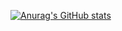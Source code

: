 [![Anurag's GitHub stats](https://github-readme-stats.vercel.app/api?username=tamasszoke&hide=issues&count_private=true&show_icons=true&theme=default&hide_rank=false&hide_title=true&hide_border=true)](https://github.com/anuraghazra/github-readme-stats)

<!--
**tamasszoke/tamasszoke** is a ✨ _special_ ✨ repository because its `README.md` (this file) appears on your GitHub profile.

Here are some ideas to get you started:

- 🔭 I’m currently working on ...
- 🌱 I’m currently learning ...
- 👯 I’m looking to collaborate on ...
- 🤔 I’m looking for help with ...
- 💬 Ask me about ...
- 📫 How to reach me: ...
- 😄 Pronouns: ...
- ⚡ Fun fact: ...
-->
